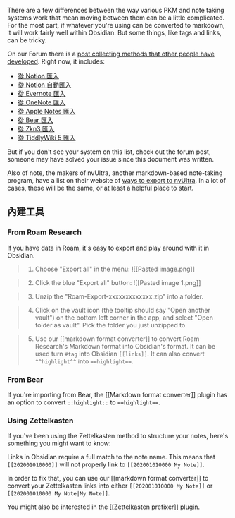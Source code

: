 There are a few differences between the way various PKM and note taking systems work that mean moving between them can be a little complicated. For the most part, if whatever you're using can be converted to markdown, it will work fairly well within Obsidian. But some things, like tags and links, can be tricky.

On our Forum there is a [post collecting methods that other people have developed](https://forum.obsidian.md/t/meta-post-migration-workflows/768). Right now, it includes:

- [從 Notion 匯入](https://forum.obsidian.md/t/import-from-notion/636)
- [從 Notion 自動匯入](https://forum.obsidian.md/t/notion-2-obsidian-migration-instructions/2728)
- [從 Evernote 匯入](https://forum.obsidian.md/t/import-from-evernote/108)
- [從 OneNote 匯入](https://forum.obsidian.md/t/new-tool-for-migration-from-onenote-updated-and-improved-version/3055)
- [從 Apple Notes 匯入](https://forum.obsidian.md/t/migrate-from-apple-notes-to-obsidian/732)
- [從 Bear 匯入](https://forum.obsidian.md/t/import-from-bear-app/2284)
- [從 Zkn3 匯入](https://forum.obsidian.md/t/migrating-from-zkn3-to-obsidian-without-losing-your-tags-and-internal-links-documentation/7457)
- [從 TiddlyWiki 5 匯入](https://forum.obsidian.md/t/migrate-from-tiddlywiki-5-to-obsidian/731)

But if you don't see your system on this list, check out the forum post, someone may have solved your issue since this document was written.

Also of note, the makers of nvUltra, another markdown-based note-taking program, have a list on their website of [ways to export to nvUltra](https://nvultra.com/help/importing). In a lot of cases, these will be the same, or at least a helpful place to start.

## 內建工具

### From Roam Research

If you have data in Roam, it's easy to export and play around with it in Obsidian.

> 1. Choose "Export all" in the menu:
> ![[Pasted image.png]]

> 2. Click the blue "Export all" button:
> ![[Pasted image 1.png]]

> 3. Unzip the "Roam-Export-xxxxxxxxxxxxx.zip" into a folder.

> 4. Click on the vault icon (the tooltip should say "Open another vault") on the bottom left corner in the app, and select "Open folder as vault".
> Pick the folder you just unzipped to.

> 5. Use our [[markdown format converter]] to convert Roam Research's Markdown format into Obsidian's format.
> It can be used turn `#tag` into Obsidian `[[links]]`.
> It can also convert `^^highlight^^` into `==highlight==`.


### From Bear

If you're importing from Bear, the [[Markdown format converter]] plugin has an option to convert `::highlight::` to `==highlight==`.

### Using Zettelkasten

If you've been using the Zettelkasten method to structure your notes, here's something you might want to know:

Links in Obsidian require a full match to the note name. This means that `[[202001010000]]` will not properly link to `[[202001010000 My Note]]`.

In order to fix that, you can use our [[markdown format converter]] to convert your Zettelkasten links into either `[[202001010000 My Note]]` or `[[202001010000 My Note|My Note]]`.

You might also be interested in the [[Zettelkasten prefixer]] plugin.
